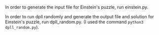 In order to generate the input file for Einstein's puzzle, run einstein.py.

In order to run dpll randomly and generate the output file and solution for Einstein's puzzle, run dpll_random.py. (I used the command `python3 dpll_random.py`).